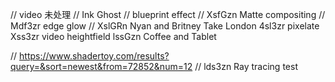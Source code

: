   // video 未处理 
  // Ink Ghost
  // blueprint effect
  // XsfGzn Matte compositing
  // Mdf3zr edge glow
  // XslGRn Nyan and Britney Take London
  4sl3zr pixelate
  Xss3zr video heightfield
  lssGzn Coffee and Tablet


  // https://www.shadertoy.com/results?query=&sort=newest&from=72852&num=12
  // lds3zn Ray tracing test